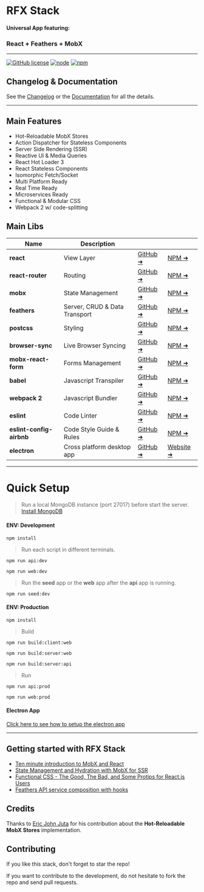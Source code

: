 # RFX Stack

#### Universal App featuring:
### React + Feathers + MobX
---

[![GitHub license](https://img.shields.io/github/license/foxhound87/rfx-stack.svg)]()
[![node](https://img.shields.io/badge/node-5.0%2B-blue.svg)]()
[![npm](https://img.shields.io/badge/npm-3.3%2B-blue.svg)]()

## Changelog & Documentation
See the [Changelog](https://github.com/foxhound87/rfx-stack/blob/master/CHANGELOG.md) or the [Documentation](https://github.com/foxhound87/rfx-stack/blob/master/DOCUMENTATION.md) for all the details.

---

## Main Features
- Hot-Reloadable MobX Stores
- Action Dispatcher for Stateless Components
- Server Side Rendering (SSR)
- Reactive UI & Media Queries
- React Hot Loader 3
- React Stateless Components
- Isomorphic Fetch/Socket
- Multi Platform Ready
- Real Time Ready
- Microservices Ready
- Functional & Modular CSS
- Webpack 2 w/ code-splitting

## Main Libs

| Name | Description | | |
|---|---|---|---|
| **react** | View Layer | [GitHub &#10140;](https://github.com/facebook/react) | [NPM &#10140;](https://www.npmjs.com/package/react) |
| **react-router** | Routing  | [GitHub &#10140;](https://github.com/reactjs/react-router) | [NPM &#10140;](https://www.npmjs.com/package/react-router) |
| **mobx** | State Management | [GitHub &#10140;](https://github.com/mobxjs/mobx) | [NPM &#10140;](https://www.npmjs.com/package/mobx) |
| **feathers** | Server, CRUD & Data Transport | [GitHub &#10140;](https://github.com/feathersjs/feathers) | [NPM &#10140;](https://www.npmjs.com/package/feathers) |
| **postcss** | Styling | [GitHub &#10140;](https://github.com/postcss/postcss) | [NPM &#10140;](https://www.npmjs.com/package/postcss) |
| **browser-sync** | Live Browser Syncing | [GitHub &#10140;](https://github.com/browsersync/browser-sync) | [NPM &#10140;](https://www.npmjs.com/package/browser-sync) |
| **mobx-react-form** | Forms Management | [GitHub &#10140;](https://github.com/foxhound87/mobx-react-form) | [NPM &#10140;](https://www.npmjs.com/package/mobx-react-form) |
| **babel** | Javascript Transpiler | [GitHub &#10140;](https://github.com/babel/babel) | [NPM &#10140;](https://www.npmjs.com/package/babel) |
| **webpack 2** | Javascript Bundler | [GitHub &#10140;](https://github.com/webpack/webpack) | [NPM &#10140;](https://www.npmjs.com/package/webpack) |
| **eslint** | Code Linter | [GitHub &#10140;](https://github.com/eslint/eslint) | [NPM &#10140;](https://www.npmjs.com/package/eslint) |
| **eslint-config-airbnb** | Code Style Guide & Rules | [GitHub &#10140;](https://github.com/airbnb/javascript) | [NPM &#10140;](https://www.npmjs.com/package/eslint-config-airbnb) |
| **electron** | Cross platform desktop app | [GitHub &#10140;](https://github.com/electron/electron) | [Website &#10140;](http://electron.atom.io/) | |


---

# Quick Setup

> Run a local MongoDB instance (port 27017) before start the server.
[Install MongoDB](https://docs.mongodb.org/manual/administration/install-community/)

#### ENV: Development

`npm install`

> Run each script in different terminals.

`npm run api:dev`

`npm run web:dev`

> Run the **seed** app or the **web** app after the **api** app is running.

`npm run seed:dev`

#### ENV: Production

`npm install`

> Build

`npm run build:client:web`

`npm run build:server:web`

`npm run build:server:api`

> Run

`npm run api:prod`

`npm run web:prod`

#### Electron App

[Click here to see how to setup the electron app](https://github.com/foxhound87/rfx-stack/blob/master/DOCUMENTATION.md#electron)

---

## Getting started with RFX Stack

- [Ten minute introduction to MobX and React](https://mobxjs.github.io/mobx/getting-started.html)
- [State Management and Hydration with MobX for SSR](https://medium.com/@foxhound87/state-management-hydration-with-mobx-we-must-react-ep-05-1922a72453c6)
- [Functional CSS - The Good, The Bad, and Some Protips for React.js Users](https://github.com/chibicode/react-functional-css-protips)
- [Feathers API service composition with hooks](https://blog.feathersjs.com/api-service-composition-with-hooks-47af13aa6c01)


## Credits

Thanks to [Eric John Juta](https://github.com/rej156) for his contribution about the **Hot-Reloadable MobX Stores** implementation.

## Contributing

If you like this stack, don't forget to star the repo!

If you want to contribute to the development, do not hesitate to fork the repo and send pull requests.
